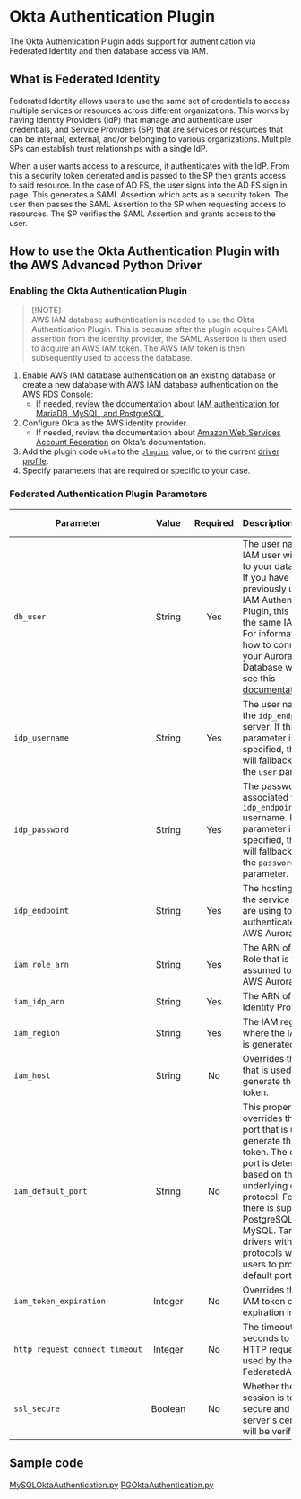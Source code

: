 # Okta Authentication Plugin

The Okta Authentication Plugin adds support for authentication via Federated Identity and then database access via IAM.

## What is Federated Identity
Federated Identity allows users to use the same set of credentials to access multiple services or resources across different organizations. This works by having Identity Providers (IdP) that manage and authenticate user credentials, and Service Providers (SP) that are services or resources that can be internal, external, and/or belonging to various organizations. Multiple SPs can establish trust relationships with a single IdP.

When a user wants access to a resource, it authenticates with the IdP. From this a security token generated and is passed to the SP then grants access to said resource.
In the case of AD FS, the user signs into the AD FS sign in page. This generates a SAML Assertion which acts as a security token. The user then passes the SAML Assertion to the SP when requesting access to resources. The SP verifies the SAML Assertion and grants access to the user.

## How to use the Okta Authentication Plugin with the AWS Advanced Python Driver 

### Enabling the Okta Authentication Plugin
> [!NOTE]\
> AWS IAM database authentication is needed to use the Okta Authentication Plugin. This is because after the plugin
> acquires SAML assertion from the identity provider, the SAML Assertion is then used to acquire an AWS IAM token. The AWS
> IAM token is then subsequently used to access the database.

1. Enable AWS IAM database authentication on an existing database or create a new database with AWS IAM database authentication on the AWS RDS Console:
   - If needed, review the documentation about [IAM authentication for MariaDB, MySQL, and PostgreSQL](https://docs.aws.amazon.com/AmazonRDS/latest/UserGuide/UsingWithRDS.IAMDBAuth.html).
2. Configure Okta as the AWS identity provider.
   - If needed, review the documentation about [Amazon Web Services Account Federation](https://help.okta.com/en-us/content/topics/deploymentguides/aws/aws-deployment.htm) on Okta's documentation.
3. Add the plugin code `okta` to the [`plugins`](../UsingThePythonDriver.md#connection-plugin-manager-parameters) value, or to the current [driver profile](../UsingThePythonDriver.md#connection-plugin-manager-parameters).
4. Specify parameters that are required or specific to your case.

### Federated Authentication Plugin Parameters
| Parameter                      |  Value  | Required | Description                                                                                                                                                                                                                                                                                                                                                        | Default Value            | Example Value                                          |
|--------------------------------|:-------:|:--------:|:-------------------------------------------------------------------------------------------------------------------------------------------------------------------------------------------------------------------------------------------------------------------------------------------------------------------------------------------------------------------|--------------------------|--------------------------------------------------------|
| `db_user`                      | String  |   Yes    | The user name of the IAM user with access to your database. <br>If you have previously used the IAM Authentication Plugin, this would be the same IAM user. <br>For information on how to connect to your Aurora Database with IAM, see this [documentation](https://docs.aws.amazon.com/AmazonRDS/latest/AuroraUserGuide/UsingWithRDS.IAMDBAuth.Connecting.html). | `None`                   | `some_user_name`                                       |
| `idp_username`                 | String  |   Yes    | The user name for the `idp_endpoint` server. If this parameter is not specified, the plugin will fallback to using the `user` parameter.                                                                                                                                                                                                                           | `None`                   | `jimbob@example.com`                                   |
| `idp_password`                 | String  |   Yes    | The password associated with the `idp_endpoint` username. If this parameter is not specified, the plugin will fallback to using the `password` parameter.                                                                                                                                                                                                          | `None`                   | `some_random_password`                                 |
| `idp_endpoint`                 | String  |   Yes    | The hosting URL for the service that you are using to authenticate into AWS Aurora.                                                                                                                                                                                                                                                                                | `None`                   | `ec2amaz-ab3cdef.example.com`                          |
| `iam_role_arn`                 | String  |   Yes    | The ARN of the IAM Role that is to be assumed to access AWS Aurora.                                                                                                                                                                                                                                                                                                | `None`                   | `arn:aws:iam::123456789012:role/adfs_example_iam_role` |
| `iam_idp_arn`                  | String  |   Yes    | The ARN of the Identity Provider.                                                                                                                                                                                                                                                                                                                                  | `None`                   | `arn:aws:iam::123456789012:saml-provider/adfs_example` |
| `iam_region`                   | String  |   Yes    | The IAM region where the IAM token is generated.                                                                                                                                                                                                                                                                                                                   | `None`                   | `us-east-2`                                            |
| `iam_host`                     | String  |    No    | Overrides the host that is used to generate the IAM token.                                                                                                                                                                                                                                                                                                         | `None`                   | `database.cluster-hash.us-east-1.rds.amazonaws.com`    |
| `iam_default_port`             | String  |    No    | This property overrides the default port that is used to generate the IAM token. The default port is determined based on the underlying driver protocol. For now, there is support for PostgreSQL and MySQL. Target drivers with different protocols will require users to provide a default port.                                                                 | `None`                   | `1234`                                                 |
| `iam_token_expiration`         | Integer |    No    | Overrides the default IAM token cache expiration in seconds                                                                                                                                                                                                                                                                                                        | `870`                    | `123`                                                  |
| `http_request_connect_timeout` | Integer |    No    | The timeout value in seconds to send the HTTP request data used by the FederatedAuthPlugin.                                                                                                                                                                                                                                                                        | `60`                     | `60`                                                   |
| `ssl_secure`                   | Boolean |    No    | Whether the SSL session is to be secure and the server's certificates will be verified                                                                                                                                                                                                                                                                             | `False`                  | `True`                                                 |

## Sample code
[MySQLOktaAuthentication.py](../../examples/MySQLOktaAuthentication.py)
[PGOktaAuthentication.py](../../examples/PGOktaAuthentication.py)
